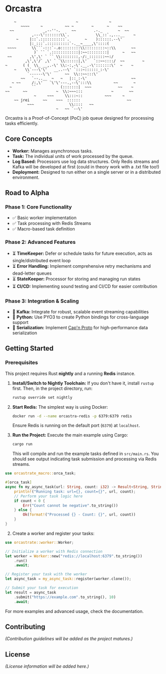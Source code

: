 # Orcastra

```text
    ~                           ~              ~
       ~~~~     ~          ~~ ~        ~      ~    ~~
  ~~             _,--''-.     ~~        .-._       ~  ~~
            ,---\':::::::\\`.            \\_::`.,...__    ~
     ~     |::`.:::::::::::`.       ~    )::::::.--\'
           |:_:::`.::::::::::`-.__~____,\'::::(
 ~~~~       \\```-:::`-.o:::::::::\\:::::::::~::\\       ~~
             )` `` `.::::::::::::|:~~:::::::::|      ~   ~~
 ~~        ,\',\' ` `` \\::::::::,-/:_:::::::~~:/
         ,\',\'/` ,\' ` `\\::::::|,\'   `::~~::::/  ~~        ~
~       ( (  \\_ __,.-\' \\:-:,-\'.__.-\':::::::\'  ~    ~
    ~    \\`---\'\'   __..--\' `:::~::::::_:-\'
          `------\'\'      ~~  \\::~~:::\'
       ~~   `--..__  ~   ~   |::_:-\'                    ~~
   ~ ~~     /:,\'   `\'\'---.,--\':::\\          ~~       ~
  ~         ``           (:::::::|  ~~~            ~~    ~
~~      ~~             ~  \\:~~~:::             ~       ~~
             ~     ~~~     \\:::~::          ~~~     ~
    ~~ jrei      ~~    ~~~  ::::::                     ~~
          ~~~                \\::::   ~~
                       ~   ~~ `--\'
```

Orcastra is a Proof-of-Concept (PoC) job queue designed for processing tasks efficiently.

## Core Concepts

*   **Worker:** Manages asynchronous tasks.
*   **Task:** The individual units of work processed by the queue.
*   **Log Based:** Processors use log data structures. Only Redis streams and Kafka will be developed at first (could in theory work with a .txt file too!)
*   **Deployment:** Designed to run either on a single server or in a distributed environment.

## Road to Alpha

### Phase 1: Core Functionality
- ✅ Basic worker implementation
- ✅ Task processing with Redis Streams
- ✅ Macro-based task definition

### Phase 2: Advanced Features
- ⏳ **TimeKeeper:** Defer or schedule tasks for future execution, acts as single/distributed event loop
- ⏳ **Error Handling:** Implement comprehensive retry mechanisms and dead-letter queues
- ⏳ **StateKeeper:** Processor for storing and managing run states
- ⏳ **CI/CD:** Implementing sound testing and CI/CD for easier contribution

### Phase 3: Integration & Scaling
- 🔮 **Kafka:** Integrate for robust, scalable event streaming capabilities
- 🔮 **Python:** Use PYO3 to create Python bindings for cross-language support
- 🔮 **Serialization:** Implement [Cap'n Proto](https://capnproto.org/) for high-performance data serialization

## Getting Started

### Prerequisites
This project requires Rust **nightly** and a running **Redis** instance.

1.  **Install/Switch to Nightly Toolchain:**
    If you don't have it, install `rustup` first. Then, in the project directory, run:
    ```bash
    rustup override set nightly
    ```

2.  **Start Redis:**
    The simplest way is using Docker:
    ```bash
    docker run -d --name orcastra-redis -p 6379:6379 redis
    ```
    Ensure Redis is running on the default port (`6379`) at `localhost`.

3.  **Run the Project:**
    Execute the main example using Cargo:
    ```bash
    cargo run
    ```
    This will compile and run the example tasks defined in `src/main.rs`. You should see output indicating task submission and processing via Redis streams.
    
```rust
use orcastrate_macro::orca_task;

#[orca_task]
async fn my_async_task(url: String, count: i32) -> Result<String, String> {
    println!("Running task: url={}, count={}", url, count);
    // Perform your task logic here
    if count < 0 {
        Err("Count cannot be negative".to_string())
    } else {
        Ok(format!("Processed {} - Count: {}", url, count))
    }
}
```

2. Create a worker and register your tasks:

```rust
use orcastrate::worker::Worker;

// Initialize a worker with Redis connection
let worker = Worker::new("redis://localhost:6379".to_string())
    .run()
    .await;

// Register your task with the worker
let async_task = my_async_task::register(worker.clone());

// Submit your task for execution
let result = async_task
    .submit("https://example.com".to_string(), 10)
    .await;
```

For more examples and advanced usage, check the documentation.

## Contributing

_(Contribution guidelines will be added as the project matures.)_

## License

_(License information will be added here.)_
